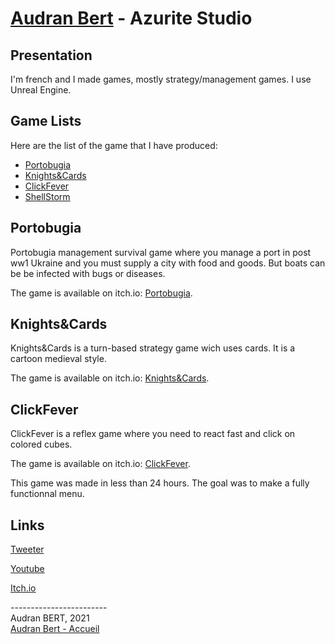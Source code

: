 # [Audran Bert](index.md) - Azurite Studio



## Presentation

I'm french and I made games, mostly strategy/management games. I use Unreal Engine.

## Game Lists

Here are the list of the game that I have produced:

- [Portobugia](https://fox13440.itch.io/portobugia)
- [Knights&Cards](https://fox13440.itch.io/knights-cards)
- [ClickFever](https://fox13440.itch.io/clickfever)
- [ShellStorm]()

## Portobugia

Portobugia management survival game where you manage a port in post ww1 Ukraine and you must supply a city with food and goods. But boats can be be infected with bugs or diseases.

The game is available on itch.io: [Portobugia](https://fox13440.itch.io/portobugia).

## Knights&Cards

Knights&Cards is a turn-based strategy game wich uses cards. It is a cartoon medieval style.

The game is available on itch.io: [Knights&Cards](https://fox13440.itch.io/knights-cards).

## ClickFever

ClickFever is a reflex game where you need to react fast and click on colored cubes.

The game is available on itch.io: [ClickFever](https://fox13440.itch.io/clickfever).

This game was made in less than 24 hours. The goal was to make a fully functionnal menu.

## Links

[Tweeter](https://twitter.com/Fox13440)

[Youtube](https://www.youtube.com/channel/UCvhoh668Kbh2rtLeh8nvQKw)

[Itch.io](https://fox13440.itch.io/)

------------------------ \
Audran BERT, 2021 \
[Audran Bert - Accueil](index.md)
